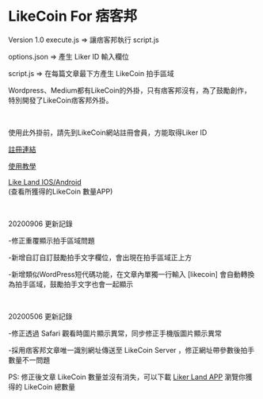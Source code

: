 # LikeCoin For 痞客邦
Version 1.0
execute.js => 讓痞客邦執行 script.js

options.json => 產生 Liker ID 輸入欄位

script.js => 在每篇文章最下方產生 LikeCoin 拍手區域
<br>
<div class="addon-popup__body__tabset__content ng-binding" ng-bind-html="Addon.data.desc"><p align="left">Wordpress、Medium都有LikeCoin的外掛，只有痞客邦沒有，為了鼓勵創作，特別開發了LikeCoin痞客邦外掛。</p>
<br>
<p align="left">使用此外掛前，請先到LikeCoin網站註冊會員，方能取得Liker ID
<br>
</p><p align="left"><a href="https://like.co/in/register?from=kenttalk" target="_blank">註冊連結</a></p>
<p align="left"><a href="https://is.gd/82KeHE" target="_blank">使用教學</a>
</p>
<p align="left"><a href="https://likerland.app.link/kW8B2kXiF8" target="_blank">Like Land IOS/Android</a><br>(查看所獲得的LikeCoin 數量APP)
</p>
<p>&nbsp;</p>
<p align="left">20200906 更新記錄</p>
<p align="left">-修正重覆顯示拍手區域問題</p>
<p align="left">-新增自訂自訂鼓勵拍手文字欄位，會出現在拍手區域正上方</p>
<p align="left">-新增類似WordPress短代碼功能，在文章內單獨一行輸入 [likecoin] 會自動轉換為拍手區域，鼓勵拍手文字也會一起顯示</p>
<p>&nbsp;</p>
<p align="left">20200506 更新記錄</p>
<p align="left">-修正透過 Safari 觀看時圖片顯示異常，同步修正手機版圖片顯示異常</p>
<p align="left">-採用痞客邦文章唯一識別網址傳送至 LikeCoin Server ，修正網址帶參數後拍手數量不一問題</p>
<p align="left">PS: 修正後文章 LikeCoin 數量並沒有消失，可以下載 <a href="https://likerland.app.link/kW8B2kXiF8" target="_blank">Liker Land APP</a> 瀏覽你獲得的 LikeCoin 總數量</p></div>
